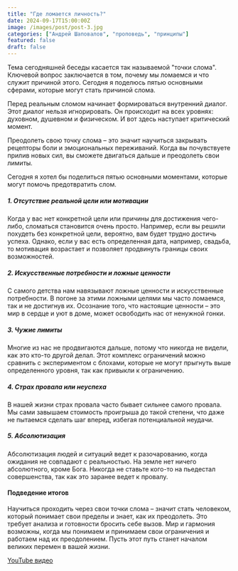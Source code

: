 ```yaml
---
title: "Где ломается личность?"
date: 2024-09-17T15:00:00Z
image: /images/post/post-3.jpg
categories: ["Андрей Шаповалов", "проповедь", "принципы"]
featured: false
draft: false
---
```


Тема сегодняшней беседы касается так называемой "точки слома". Ключевой вопрос заключается в том, почему мы ломаемся и что служит причиной этого. Сегодня я поделюсь пятью основными сферами, которые могут стать причиной слома.

Перед реальным сломом начинает формироваться внутренний диалог. Этот диалог нельзя игнорировать. Он происходит на всех уровнях: духовном, душевном и физическом. И вот здесь наступает критический момент.

Преодолеть свою точку слома – это значит научиться закрывать рецепторы боли и эмоциональных переживаний. Когда вы почувствуете прилив новых сил, вы сможете двигаться дальше и преодолеть свои лимиты.

Сегодня я хотел бы поделиться пятью основными моментами, которые могут помочь предотвратить слом.

##### 1. Отсутствие реальной цели или мотивации

Когда у вас нет конкретной цели или причины для достижения чего-либо, сломаться становится очень просто. Например, если вы решили похудеть без конкретной цели, вероятно, вам будет трудно достичь успеха. Однако, если у вас есть определенная дата, например, свадьба, то мотивация возрастает и позволяет продвинуть границы своих возможностей.

##### 2. Искусственные потребности и ложные ценности

С самого детства нам навязывают ложные ценности и искусственные потребности. В погоне за этими ложными целями мы часто ломаемся, так и не достигнув их. Осознание того, что настоящие ценности – это мир в сердце и уют в доме, может освободить нас от ненужной гонки.

##### 3. Чужие лимиты

Многие из нас не продвигаются дальше, потому что никогда не видели, как это кто-то другой делал. Этот комплекс ограничений можно сравнить с экспериментом с блохами, которые не могут прыгнуть выше определенного уровня, так как привыкли к ограничению.

##### 4. Страх провала или неуспеха

В нашей жизни страх провала часто бывает сильнее самого провала. Мы сами завышаем стоимость проигрыша до такой степени, что даже не пытаемся сделать шаг вперед, избегая потенциальной неудачи.

##### 5. Абсолютизация

Абсолютизация людей и ситуаций ведет к разочарованию, когда ожидания не совпадают с реальностью. На земле нет ничего абсолютного, кроме Бога. Никогда не ставьте кого-то на пьедестал совершенства, так как это заранее ведет к провалу.

#### Подведение итогов

Научиться проходить через свои точки слома – значит стать человеком, который понимает свои пределы и знает, как их преодолеть. Это требует анализа и готовности бросить себе вызов. Мир и гармония возможны, когда мы понимаем и принимаем свои ограничения и работаем над их преодолением. Пусть этот путь станет началом великих перемен в вашей жизни.

[YouTube видео](https://youtu.be/UoIb8H7AUSw?si=Hg2U8zVPFLe6FSNQ)
